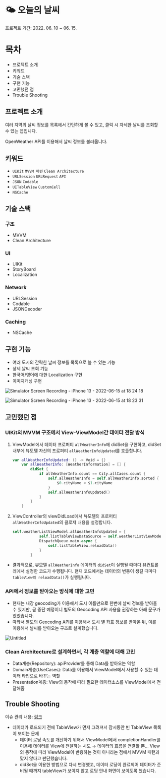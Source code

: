 # 🌤 오늘의 날씨

프로젝트 기간: 2022. 06. 10 ~ 06. 15.

# 목차

- 프로젝트 소개
- 키워드
- 기술 스택
- 구현 기능
- 고민했던 점
- Trouble Shooting

## 프로젝트 소개

여러 지역의 날씨 정보를 목록에서 간단하게 볼 수 있고, 클릭 시 자세한 날씨를 조회할 수 있는 앱입니다.

OpenWeather API를 이용해서 날씨 정보를 불러옵니다.

## 키워드

- `UIKit` `MVVM 패턴` `Clean Architecture`
- `URLSession` `URLRequest` `API`
- `JSON` `Codable`
- `UITableView` `CustomCell`
- `NSCache`

## 기술 스택

### 구조

- MVVM
- Clean Architecture

### UI

- UIKit
- StoryBoard
- Localization

### Network

- URLSession
- Codable
- JSONDecoder

### Caching

- NSCache

## 구현 기능

- 여러 도시의 간략한 날씨 정보를 목록으로 볼 수 있는 기능
- 상세 날씨 조회 기능
- 한국어/영어에 대한 Localization 구현
- 이미지캐싱 구현

![Simulator Screen Recording - iPhone 13 - 2022-06-15 at 18 24 18](https://user-images.githubusercontent.com/87305744/174059820-120fa098-f498-48d5-8fb1-6a7caf5feed9.gif)

![Simulator Screen Recording - iPhone 13 - 2022-06-15 at 18 23 31](https://user-images.githubusercontent.com/87305744/174059813-6a2e6437-770a-4c47-b40e-994bbe5d4323.gif)



## 고민했던 점

### UIKit의 MVVM 구조에서 View-ViewModel간 데이터 전달 방식

1. ViewModel에서 데이터 프로퍼티 `allWeatherInfo`에 didSet을 구현하고, didSet 내부에 뷰모델 자신의 프로퍼티 `allWeatherInfoUpdated`를 호출합니다.
    
    ```swift
    var allWeatherInfoUpdated: () -> Void = {}
        var allWeatherInfo: [WeatherInformation] = [] {
            didSet {
                if allWeatherInfo.count == City.allCases.count {
                    self.allWeatherInfo = self.allWeatherInfo.sorted {
                        $0.cityName < $1.cityName
                    }
                    self.allWeatherInfoUpdated()
                }
            }
        }
    ```
    
2. ViewController의 viewDidLoad에서 뷰모델의 프로퍼티 `allWeatherInfoUpdated`의 클로저 내용을 설정합니다.
    
    ```swift
    self.weatherListViewModel.allWeatherInfoUpdated = {
                self.listTableViewDataSource = self.weatherListViewModel.allWeatherInfo
                DispatchQueue.main.async {
                    self.listTableView.reloadData()
                }
            }
    ```
    
- 결과적으로, 뷰모델 `allWeatherInfo` 데이터의 `didSet`이 실행될 때마다 뷰컨트롤러에서 설정한 코드가 수행됩니다. 현재 코드에서는 데이터의 변동이 생길 때마다 `tableView의 reloadData()`가 실행됩니다.

### API에서 정보를 받아오는 방식에 대한 고민

- 현재는 내장 geocoding가 이용해서 도시 이름만으로 한번에 날씨 정보를 받아올 수 있지만, 곧 중단 예정이니 별도의 Geocoding API 사용을 권장하는 아래 문구가 있었습니다.
- 따라서 별도의 Geocoding API를 이용해서 도시 별 좌표 정보를 받아온 뒤, 이를 이용해서 날씨를 받아오는 구조로 설계했습니다.

![Untitled](https://user-images.githubusercontent.com/87305744/174059852-0547914a-6ad7-40cc-be1a-d4072e223879.png)


### Clean Architecture로 설계하면서, 각 계층 역할에 대해 고민

- Data계층(Repository): apiProvider를 통해 Data를 받아오는 역할
- Domain계층(UseCases): Data를 이용해서 ViewModel에서 사용할 수 있는 데이터 타입으로 바꾸는 역할
- Presentation계층: View의 동작에 따라 필요한 데이터소스를 ViewModel에서 전달해줌

## Trouble Shooting

이슈 관리 내용: [링크](https://github.com/horeng2/wanted_pre_onboarding/issues?q=is%3Aissue+is%3Aclosed)

- 데이터가 로드되기 전에 TableView가 먼저 그려져서 잠시동안 빈 TableView 목록이 보이는 문제
    - 데이터 로딩 속도를 개선하기 위해서 ViewModel에서 completionHandler를 이용해 데이터를 View에 전달하는 시도
    → 데이터의 흐름을 연결할 뿐… View의 동작에 따라 ViewModel이 반응하는 것이 아니라는 점에서 MVVM 패턴과 맞지 않다고 판단했습니다.
    - didSet을 이용한 방법으로 다시 변경했고, 데이터 로딩이 완료되어 데이터가 준비될 때까지 tableView가 보이지 않고 로딩 안내 화면이 보이도록 했습니다.

